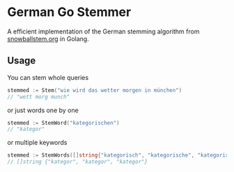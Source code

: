 # German Go Stemmer
A efficient implementation of the German stemming algorithm from [snowballstem.org](https://snowballstem.org/algorithms/german/stemmer.html) in Golang. 

## Usage
You can stem whole queries
```go
stemmed := Stem("wie wird das wetter morgen in münchen")
// "wett morg munch"
```

or just words one by one
```go
stemmed := StemWord("kategorischen")
// "kategor"
```

or multiple keywords
```go
stemmed := StemWords([]string{"kategorisch", "kategorische", "kategorischen"})
// []string {"kategor", "kategor", "kategor"}
```
